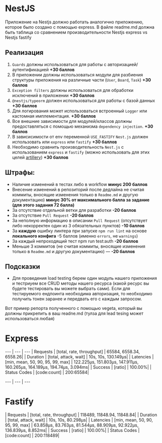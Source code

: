 # NestJS

Приложение на Nestjs должно работать аналогично приложению, которое было создано с помощью express.
В файле readme.md должна быть таблица со сравнением производительности Nestjs express vs Nestjs fastify

## Реализация
1. `Guards` должны использоваться для работы с авторизацией/аутентификацией **+30 баллов**
2. В приложении должны использоваться модули для разбиения структуры приложения на различные части (`User`, `Board`, `Task`) **+30 баллов**
3. `Exception filters` должны использоваться для обработки исключений в приложении **+30 баллов**
4. `@nestjs/typeorm` должен использоваться для работы с базой данных **+30 баллов**
5. Для логирования может использоваться встроенный `Logger` или кастомная имплементация. **+30 баллов**
6. Все внешние зависимости для модулей/классов должны предоставляться с помощью механизма `dependency injection`. **+30 баллов**
7. В зависисимости от env переменной `USE_FASTIFY` `Nest.js` должен использовать или `express` или `fastify` **+30 баллов**
8. Необходимо сравнить производительность `Nest.js` с использованием `express` и `fastify` (можно использовать для этих целей [artillery](https://artillery.io/)) **+30 баллов**

## Штрафы:
* Наличие изменений в тестах либо в workflow **минус 200 баллов**
* Внесение изменений в репозиторий после дедлайна не считая коммиты, вносящие изменения только в `Readme.md` и другую документацию) **минус 30% от максимального балла за задание (для этого задания 72 балла)**
* За отсутствие отдельной ветки для разработки **-20 баллов**
* За отсутствие `Pull Request` **-20 баллов**
* За неполную информацию в описании `Pull Request` (отсутствует либо некорректен один из 3 обязательных пунктов) **-10 баллов**
* За **каждую** ошибку линтера при запуске `npm run lint` на основе **локального конфига** -5 баллов (именно `errors`, не `warnings`)
* За каждый непроходящий тест npm run test:auth **-20 баллов**
* Меньше 3 коммитов (не считая коммиты, вносящие изменения только в `Readme.md` и другую документацию) — **-20 баллов**

## Подсказки
* Для проведения load testing берем один модуль нашего приложения и тестриуем все CRUD методы нашего ресурса (какой ресурс вы будете тестировать вы можете выбрать сами). Если для тестируемого ендпоинта необходима авторизация, то необходимо получить токен заранее и передвать его с каждым запросом.

Вот пример репорта полученного с помощью vegeta, который вы должны прикрепить в ваш readne.md (тулза для lead tesing может использоваться любая)

# Express
--- | --- | ---
| Requests      | [total, rate, throughput]         | 65584, 6558.34, 6558.26| 
| Duration      | [total, attack, wait]             | 10s, 10s, 130.149µs| 
| Latencies     | [min, mean, 50, 90, 95, 99, max]  | 122.225µs, 151.803µs, 147.911µs, 160.265µs, 164.189µs, 194.74µs, 3.094ms| 
| Success       | [ratio]                           | 100.00%| 
| Status Codes  | [code:count]                      | 200:65584| 

--- | --- | ---
# Fastify
| Requests      | [total, rate, throughput]         | 118489, 11848.94, 11848.84| 
| Duration      | [total, attack, wait]             | 10s, 10s, 80.298µs| 
| Latencies     | [min, mean, 50, 90, 95, 99, max]  | 63.858µs, 83.763µs, 81.544µs, 88.909µs, 92.922µs, 136.839µs, 8.852ms| 
| Success       | [ratio]                           | 100.00%| 
| Status Codes  | [code:count]                      | 200:118489| 